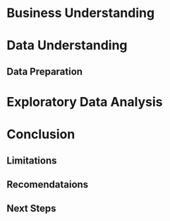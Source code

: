 # Business Understanding

# Data Understanding
## Data Preparation

# Exploratory Data Analysis

# Conclusion

## Limitations

## Recomendataions

## Next Steps
